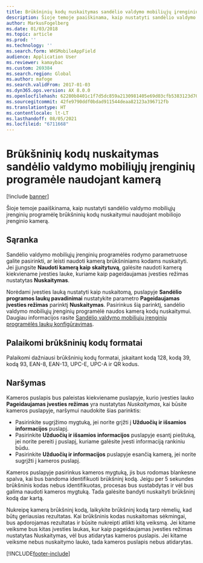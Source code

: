 ```yaml
---
title: Brūkšninių kodų nuskaitymas sandėlio valdymo mobiliųjų įrenginių programėle naudojant kamerą
description: Šioje temoje paaiškinama, kaip nustatyti sandėlio valdymo mobiliųjų įrenginių programėlę brūkšninių kodų nuskaitymui naudojant mobiliojo įrenginio kamerą.
author: MarkusFogelberg
ms.date: 01/03/2018
ms.topic: article
ms.prod: ''
ms.technology: ''
ms.search.form: WHSMobileAppField
audience: Application User
ms.reviewer: kamaybac
ms.custom: 269384
ms.search.region: Global
ms.author: mafoge
ms.search.validFrom: 2017-01-03
ms.dyn365.ops.version: AX 8.0.0
ms.openlocfilehash: 62280b8401c1f7d5dc859a2130981405e69d03cfb5383123d7069e71e6cb1f47
ms.sourcegitcommit: 42fe9790ddf0bdad911544deaa82123a396712fb
ms.translationtype: HT
ms.contentlocale: lt-LT
ms.lasthandoff: 08/05/2021
ms.locfileid: "6711668"
---
```

# <a name="scan-bar-codes-using-a-camera-in-the-warehouse-management-mobile-app"></a>Brūkšninių kodų nuskaitymas sandėlio valdymo mobiliųjų įrenginių programėle naudojant kamerą

[!include [banner](../includes/banner.md)]

Šioje temoje paaiškinama, kaip nustatyti sandėlio valdymo mobiliųjų įrenginių programėlę brūkšninių kodų nuskaitymui naudojant mobiliojo įrenginio kamerą.

## <a name="setup"></a>Sąranka

Sandėlio valdymo mobiliųjų įrenginių programėlės rodymo parametruose galite pasirinkti, ar leisti naudoti kamerą brūkšniniams kodams nuskaityti. Jei įjungsite **Naudoti kamerą kaip skaitytuvą**, galėsite naudoti kamerą kiekviename įvesties lauke, kuriame kaip pageidaujamas įvesties režimas nustatytas **Nuskaitymas**.

Norėdami įvesties lauką nustatyti kaip nuskaitomą, puslapyje **Sandėlio programos laukų pavadinimai** nustatykite parametro **Pageidaujamas įvesties režimas** parinktį **Nuskaitymas**. Pasirinkus šią parinktį, sandėlio valdymo mobiliųjų įrenginių programėlė naudos kamerą kodų nuskaitymui. Daugiau informacijos rasite [Sandėlio valdymo mobiliųjų įrenginių programėlės laukų konfigūravimas](configure-app-field-names-priorities-warehouse.md).

## <a name="supported-bar-code-formats"></a>Palaikomi brūkšninių kodų formatai

Palaikomi dažniausi brūkšninių kodų formatai, įskaitant kodą 128, kodą 39, kodą 93, EAN-8, EAN-13, UPC-E, UPC-A ir QR kodus.

## <a name="navigation"></a>Naršymas

Kameros puslapis bus paleistas kiekviename puslapyje, kurio įvesties lauko **Pageidaujamas įvesties režimas** yra nustatytas *Nuskaitymas*, kai būsite kameros puslapyje, naršymui naudokite šias parinktis:

- Pasirinkite sugrįžimo mygtuką, jei norite grįžti į **Užduočių ir išsamios informacijos** puslapį.
- Pasirinkite **Užduočių ir išsamios informacijos** puslapyje esantį pieštuką, jei norite pereiti į puslapį, kuriame galėsite įvesti informaciją rankiniu būdu.
- Pasirinkite **Užduočių ir informacijos** puslapyje esančią kamerą, jei norite sugrįžti į kameros puslapį.

Kameros puslapyje pasirinkus kameros mygtuką, jis bus rodomas blankesne spalva, kai bus bandoma identifikuoti brūkšninį kodą. Jeigu per 5 sekundes brūkšninis kodas nebus identifikuotas, procesas bus sustabdytas ir vėl bus galima naudoti kameros mygtuką. Tada galėsite bandyti nuskaityti brūkšninį kodą dar kartą.

Nukreipę kamerą brūkšninį kodą, laikykite brūkšninį kodą tarp rėmelių, kad būtų geriausias rezultatas. Kai brūkšninis kodas nuskaitomas sėkmingai, bus apdorojamas rezultatas ir būsite nukreipti atlikti kitą veiksmą. Jei kitame veiksme bus kitas įvesties laukas, kur kaip pageidaujamas įvesties režimas nustatytas Nuskaitymas, vėl bus atidarytas kameros puslapis. Jei kitame veiksme nebus nuskaitymo lauko, tada kameros puslapis nebus atidarytas.



[!INCLUDE[footer-include](../../includes/footer-banner.md)]